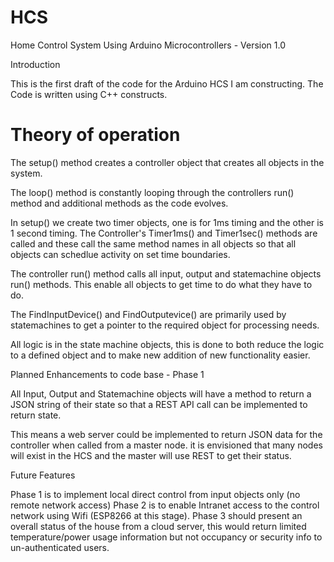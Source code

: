 # HCS
Home Control System Using Arduino Microcontrollers - Version 1.0

Introduction

This is the first draft of the code for the Arduino HCS I am constructing.
The Code is written using C++ constructs.


<h1>Theory of operation</h1>

The setup() method creates a controller object that creates all objects in the system.

The loop() method is constantly looping through the controllers run() method and additional methods as the code evolves.

In setup() we create two timer objects, one is for 1ms timing and the other is 1 second timing. 
The Controller's Timer1ms() and Timer1sec() methods are called and these call the same method names in all objects so that all objects can schedlue activity on set time boundaries.

The controller run() method calls all input, output and statemachine objects run() methods. This enable all objects to get time to do what they have to do.

The FindInputDevice() and FindOutputevice() are primarily used by statemachines to get a pointer to the required object for processing needs.

All logic is in the state machine objects, this is done to both reduce the logic to a defined object and to make new addition of new functionality easier.


Planned Enhancements to code base - Phase 1

All Input, Output and Statemachine objects will have a method to return a JSON string of their state so that a REST API call can be implemented to return state.

This means a web server could be implemented to return JSON data for the controller when called from a master node. it is envisioned that many nodes will exist in the HCS and the master will use REST to get their status.


Future Features

Phase 1 is to implement local direct control from input objects only (no remote network access)
Phase 2 is to enable Intranet access to the control network using Wifi (ESP8266 at this stage).
Phase 3 should present an overall status of the house from a cloud server, this would return limited temperature/power usage information but not occupancy or security info to un-authenticated users.

